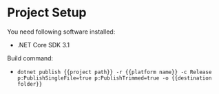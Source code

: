 Project Setup
=============

You need following software installed:

- .NET Core SDK 3.1

Build command:

- `dotnet publish {{project path}} -r {{platform name}} -c Release p:PublishSingleFile=true p:PublishTrimmed=true -o {{destination folder}}`


